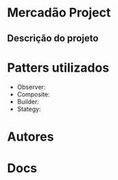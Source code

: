 # Mercadão Project

## Descrição do projeto

# Patters utilizados

* Observer:
* Composite:
* Builder:
* Stategy:

# Autores

# Docs
